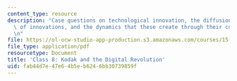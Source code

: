 ```yaml
---
content_type: resource
description: "Case questions on technological innovation, the diffusion and adoption\
  \ of innovations, and the dynamics that these create through their co-evolution.\r\
  \n"
file: https://ol-ocw-studio-app-production.s3.amazonaws.com/courses/15-965-technology-strategy-for-system-design-and-management-spring-2009/fab44d7e47e64b5eb6246bb30739859f_MIT15_965S09_case08.pdf
file_type: application/pdf
resourcetype: Document
title: 'Class 8: Kodak and the Digital Revolution'
uid: fab44d7e-47e6-4b5e-b624-6bb30739859f
---
```

